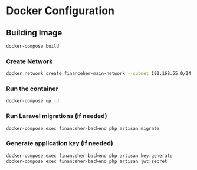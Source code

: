 # Docker Configuration

## Building Image

```bash
docker-compose build
```

### Create Network
```bash
docker network create financeher-main-network --subnet 192.168.55.0/24
```

### Run the container
```bash
docker-compose up -d
```

### Run Laravel migrations (if needed)
```bash
docker-compose exec financeher-backend php artisan migrate
```

### Generate application key (if needed)
```bash
docker-compose exec financeher-backend php artisan key:generate
docker-compose exec financeher-backend php artisan jwt:secret
```
